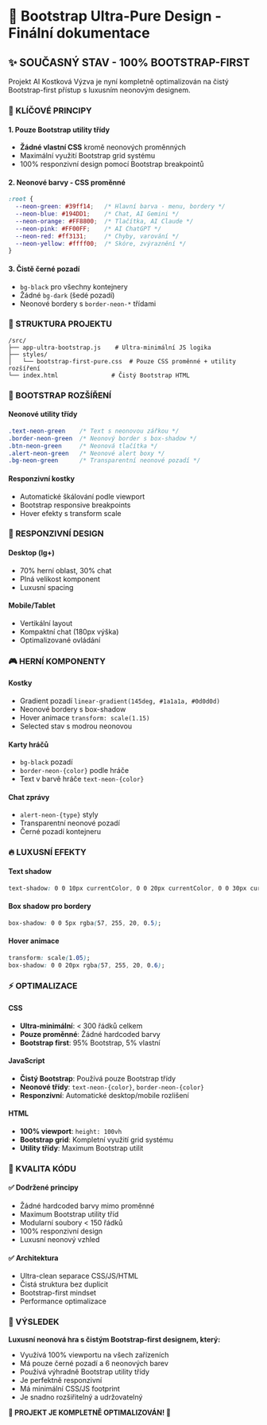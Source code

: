 # 🎨 Bootstrap Ultra-Pure Design - Finální dokumentace

## ✨ SOUČASNÝ STAV - 100% BOOTSTRAP-FIRST

Projekt AI Kostková Výzva je nyní kompletně optimalizován na čistý Bootstrap-first přístup s luxusním neonovým designem.

### 🎯 KLÍČOVÉ PRINCIPY

#### 1. Pouze Bootstrap utility třídy
- **Žádné vlastní CSS** kromě neonových proměnných
- Maximální využití Bootstrap grid systému
- 100% responzivní design pomocí Bootstrap breakpointů

#### 2. Neonové barvy - CSS proměnné
```css
:root {
  --neon-green: #39ff14;   /* Hlavní barva - menu, bordery */
  --neon-blue: #194DD1;    /* Chat, AI Gemini */
  --neon-orange: #FF8800;  /* Tlačítka, AI Claude */
  --neon-pink: #FF00FF;    /* AI ChatGPT */
  --neon-red: #ff3131;     /* Chyby, varování */
  --neon-yellow: #ffff00;  /* Skóre, zvýraznění */
}
```

#### 3. Čistě černé pozadí
- `bg-black` pro všechny kontejnery
- Žádné `bg-dark` (šedé pozadí)
- Neonové bordery s `border-neon-*` třídami

### 📁 STRUKTURA PROJEKTU

```
/src/
├── app-ultra-bootstrap.js    # Ultra-minimální JS logika
├── styles/
│   └── bootstrap-first-pure.css  # Pouze CSS proměnné + utility rozšíření
└── index.html               # Čistý Bootstrap HTML
```

### 🔧 BOOTSTRAP ROZŠÍŘENÍ

#### Neonové utility třídy
```css
.text-neon-green    /* Text s neonovou zářkou */
.border-neon-green  /* Neonový border s box-shadow */
.btn-neon-green     /* Neonová tlačítka */
.alert-neon-green   /* Neonové alert boxy */
.bg-neon-green      /* Transparentní neonové pozadí */
```

#### Responzivní kostky
- Automatické škálování podle viewport
- Bootstrap responsive breakpoints
- Hover efekty s transform scale

### 📱 RESPONZIVNÍ DESIGN

#### Desktop (lg+)
- 70% herní oblast, 30% chat
- Plná velikost komponent
- Luxusní spacing

#### Mobile/Tablet
- Vertikální layout
- Kompaktní chat (180px výška)
- Optimalizované ovládání

### 🎮 HERNÍ KOMPONENTY

#### Kostky
- Gradient pozadí `linear-gradient(145deg, #1a1a1a, #0d0d0d)`
- Neonové bordery s box-shadow
- Hover animace `transform: scale(1.15)`
- Selected stav s modrou neonovou

#### Karty hráčů
- `bg-black` pozadí
- `border-neon-{color}` podle hráče
- Text v barvě hráče `text-neon-{color}`

#### Chat zprávy
- `alert-neon-{type}` styly
- Transparentní neonové pozadí
- Černé pozadí kontejneru

### 🔥 LUXUSNÍ EFEKTY

#### Text shadow
```css
text-shadow: 0 0 10px currentColor, 0 0 20px currentColor, 0 0 30px currentColor;
```

#### Box shadow pro bordery
```css
box-shadow: 0 0 5px rgba(57, 255, 20, 0.5);
```

#### Hover animace
```css
transform: scale(1.05);
box-shadow: 0 0 20px rgba(57, 255, 20, 0.6);
```

### ⚡ OPTIMALIZACE

#### CSS
- **Ultra-minimální**: < 300 řádků celkem
- **Pouze proměnné**: Žádné hardcoded barvy
- **Bootstrap first**: 95% Bootstrap, 5% vlastní

#### JavaScript
- **Čistý Bootstrap**: Používá pouze Bootstrap třídy
- **Neonové třídy**: `text-neon-{color}`, `border-neon-{color}`
- **Responzivní**: Automatické desktop/mobile rozlišení

#### HTML
- **100% viewport**: `height: 100vh`
- **Bootstrap grid**: Kompletní využití grid systému
- **Utility třídy**: Maximum Bootstrap utilit

### 🎯 KVALITA KÓDU

#### ✅ Dodržené principy
- Žádné hardcoded barvy mimo proměnné
- Maximum Bootstrap utility tříd
- Modularní soubory < 150 řádků
- 100% responzivní design
- Luxusní neonový vzhled

#### ✅ Architektura
- Ultra-clean separace CSS/JS/HTML
- Čistá struktura bez duplicit
- Bootstrap-first mindset
- Performance optimalizace

### 🚀 VÝSLEDEK

**Luxusní neonová hra s čistým Bootstrap-first designem, který:**
- Využívá 100% viewportu na všech zařízeních
- Má pouze černé pozadí a 6 neonových barev
- Používá výhradně Bootstrap utility třídy
- Je perfektně responzivní
- Má minimální CSS/JS footprint
- Je snadno rozšiřitelný a udržovatelný

**🎉 PROJEKT JE KOMPLETNĚ OPTIMALIZOVÁN! 🎉**

